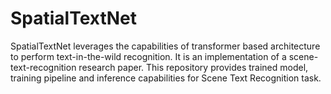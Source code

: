 # SpatialTextNet
SpatialTextNet leverages the capabilities of transformer based architecture to perform text-in-the-wild recognition. It is an implementation of a scene-text-recognition research paper. This repository provides trained model, training pipeline and inference capabilities for Scene Text Recognition task.
